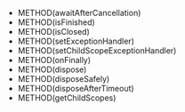* METHOD(awaitAfterCancellation)
* METHOD(isFinished)
* METHOD(isClosed)
* METHOD(setExceptionHandler)
* METHOD(setChildScopeExceptionHandler)
* METHOD(onFinally)
* METHOD(dispose)
* METHOD(disposeSafely)
* METHOD(disposeAfterTimeout)
* METHOD(getChildScopes)